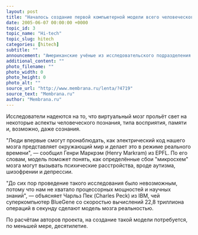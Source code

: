 ```yaml
---
layout: post
title: "Началось создание первой компьютерной модели всего человеческого мозга"
date: 2005-06-07 00:00:00 +0000
topic_id: 3
topic_name: "Hi-tech"
topic_slug: hitech
categories: [hitech]
subtitle: ""
announcement: "Американские учёные из исследовательского подразделения IBM вместе со швейцарскими коллегами из Федерального политехнического института в Лозанне (&#201;cole Polytecnique F&#233;d&#233;rale de Lausanne — EPFL) впервые собираются создать компьютерную модель всего человеческого мозга. Проект получил название Blue Brain."
additional_content: ""
photo_filename: ""
photo_width: 0
photo_height: 0
photo_alt: ""
source_url: "http://www.membrana.ru/lenta/?4719"
source_text: "Membrana.ru"
author: "Membrana.ru"
---
```

Исследователи надеются на то, что виртуальный мозг прольёт свет на некоторые аспекты человеческого познания, типа восприятия, памяти и, возможно, даже сознания.

"Люди впервые смогут пронаблюдать, как электрический код нашего мозга представляет окружающий мир и делает это в режиме реального времени", — сообщил Генри Маркрэм (Henry Markram) из EPFL. По его словам, модель поможет понять, как определённые сбои "микросхем" мозга могут вызывать психические расстройства, вроде аутизма, шизофрении и депрессии.

"До сих пор проведение такого исследования было невозможным, потому что нам не хватало процессорных мощностей и научных знаний", — объясняет Чарльз Пек (Charles Peck) из IBM, чей суперкомпьютер BlueGene со скоростью вычислений 22,8 триллиона операций в секунду сделают модель мозга реальностью.

По расчётам авторов проекта, на создание такой модели потребуется, по меньшей мере, десятилетие.
